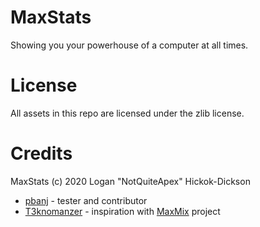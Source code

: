 # MaxStats
Showing you your powerhouse of a computer at all times.

# License
All assets in this repo are licensed under the zlib license.

# Credits
MaxStats (c) 2020 Logan "NotQuiteApex" Hickok-Dickson
* [pbanj](https://github.com/pbanj/) - tester and contributor
* [T3knomanzer](https://github.com/T3knomanzer) - inspiration with [MaxMix](https://github.com/t3knomanzer/maxmix-software) project
